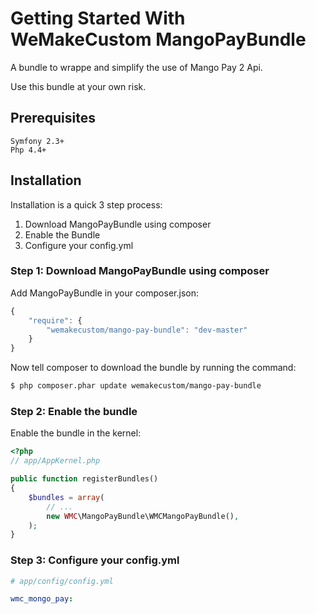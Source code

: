 Getting Started With WeMakeCustom MangoPayBundle
==============

A bundle to wrappe and simplify the use of Mango Pay 2 Api.

Use this bundle at your own risk.

## Prerequisites

    Symfony 2.3+
    Php 4.4+

## Installation

Installation is a quick 3 step process:

1. Download MangoPayBundle using composer
2. Enable the Bundle
3. Configure your config.yml

### Step 1: Download MangoPayBundle using composer

Add MangoPayBundle in your composer.json:

```js
{
    "require": {
        "wemakecustom/mango-pay-bundle": "dev-master"
    }
}
```

Now tell composer to download the bundle by running the command:

``` bash
$ php composer.phar update wemakecustom/mango-pay-bundle
```

### Step 2: Enable the bundle

Enable the bundle in the kernel:

``` php
<?php
// app/AppKernel.php

public function registerBundles()
{
    $bundles = array(
        // ...
        new WMC\MangoPayBundle\WMCMangoPayBundle(),
    );
}
```

### Step 3: Configure your config.yml

``` yaml
# app/config/config.yml

wmc_mongo_pay:

```
